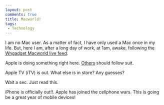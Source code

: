```yaml
---
layout: post
comments: true
title: Macworld!
tags:
 - Technology
---
```


I am no Mac user. As a matter of fact, I have only used a Mac once in my life. But, here I am, after a long day of work, at 1am, awake, following the [Wngadget Macworld live feed][0].

Apple is doing something right here. [Others][1] should follow suit.

Apple TV (iTV) is out. What else is in store? Any guesses?

Wait a sec. Just read this.

iPhone is officially out!!. Apple has joined the cellphone wars. This is going be a great year of mobile devices!


[0]: http://www.engadget.com/2007/01/09/live-from-macworld-2007-steve-jobs-keynote/
[1]: http://chinpen.net/where-creative-fails/
